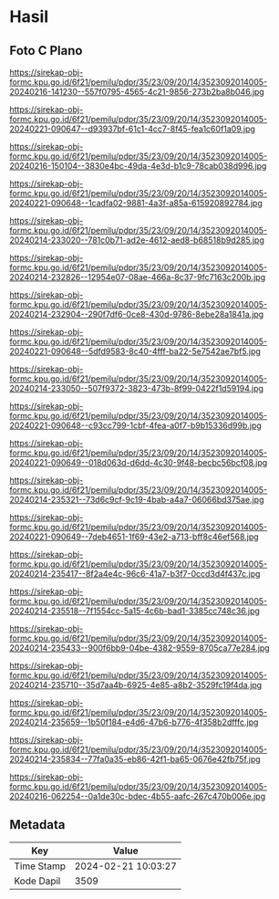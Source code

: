 # Hasil

## Foto C Plano

https://sirekap-obj-formc.kpu.go.id/6f21/pemilu/pdpr/35/23/09/20/14/3523092014005-20240216-141230--557f0795-4565-4c21-9856-273b2ba8b046.jpg

https://sirekap-obj-formc.kpu.go.id/6f21/pemilu/pdpr/35/23/09/20/14/3523092014005-20240221-090647--d93937bf-61c1-4cc7-8f45-fea1c60f1a09.jpg

https://sirekap-obj-formc.kpu.go.id/6f21/pemilu/pdpr/35/23/09/20/14/3523092014005-20240216-150104--3830e4bc-49da-4e3d-b1c9-78cab038d996.jpg

https://sirekap-obj-formc.kpu.go.id/6f21/pemilu/pdpr/35/23/09/20/14/3523092014005-20240221-090648--1cadfa02-9881-4a3f-a85a-615920892784.jpg

https://sirekap-obj-formc.kpu.go.id/6f21/pemilu/pdpr/35/23/09/20/14/3523092014005-20240214-233020--781c0b71-ad2e-4612-aed8-b68518b9d285.jpg

https://sirekap-obj-formc.kpu.go.id/6f21/pemilu/pdpr/35/23/09/20/14/3523092014005-20240214-232826--12954e07-08ae-466a-8c37-9fc7163c200b.jpg

https://sirekap-obj-formc.kpu.go.id/6f21/pemilu/pdpr/35/23/09/20/14/3523092014005-20240214-232904--290f7df6-0ce8-430d-9786-8ebe28a1841a.jpg

https://sirekap-obj-formc.kpu.go.id/6f21/pemilu/pdpr/35/23/09/20/14/3523092014005-20240221-090648--5dfd9583-8c40-4fff-ba22-5e7542ae7bf5.jpg

https://sirekap-obj-formc.kpu.go.id/6f21/pemilu/pdpr/35/23/09/20/14/3523092014005-20240214-233050--507f9372-3823-473b-8f99-0422f1d59194.jpg

https://sirekap-obj-formc.kpu.go.id/6f21/pemilu/pdpr/35/23/09/20/14/3523092014005-20240221-090648--c93cc799-1cbf-4fea-a0f7-b9b15336d99b.jpg

https://sirekap-obj-formc.kpu.go.id/6f21/pemilu/pdpr/35/23/09/20/14/3523092014005-20240221-090649--018d063d-d6dd-4c30-9f48-becbc56bcf08.jpg

https://sirekap-obj-formc.kpu.go.id/6f21/pemilu/pdpr/35/23/09/20/14/3523092014005-20240214-235321--73d6c9cf-9c19-4bab-a4a7-06066bd375ae.jpg

https://sirekap-obj-formc.kpu.go.id/6f21/pemilu/pdpr/35/23/09/20/14/3523092014005-20240221-090649--7deb4651-1f69-43e2-a713-bff8c46ef568.jpg

https://sirekap-obj-formc.kpu.go.id/6f21/pemilu/pdpr/35/23/09/20/14/3523092014005-20240214-235417--8f2a4e4c-96c6-41a7-b3f7-0ccd3d4f437c.jpg

https://sirekap-obj-formc.kpu.go.id/6f21/pemilu/pdpr/35/23/09/20/14/3523092014005-20240214-235518--7f1554cc-5a15-4c6b-bad1-3385cc748c36.jpg

https://sirekap-obj-formc.kpu.go.id/6f21/pemilu/pdpr/35/23/09/20/14/3523092014005-20240214-235433--900f6bb9-04be-4382-9559-8705ca77e284.jpg

https://sirekap-obj-formc.kpu.go.id/6f21/pemilu/pdpr/35/23/09/20/14/3523092014005-20240214-235710--35d7aa4b-6925-4e85-a8b2-3529fc19f4da.jpg

https://sirekap-obj-formc.kpu.go.id/6f21/pemilu/pdpr/35/23/09/20/14/3523092014005-20240214-235659--1b50f184-e4d6-47b6-b776-4f358b2dfffc.jpg

https://sirekap-obj-formc.kpu.go.id/6f21/pemilu/pdpr/35/23/09/20/14/3523092014005-20240214-235834--77fa0a35-eb86-42f1-ba65-0676e42fb75f.jpg

https://sirekap-obj-formc.kpu.go.id/6f21/pemilu/pdpr/35/23/09/20/14/3523092014005-20240216-062254--0a1de30c-bdec-4b55-aafc-267c470b006e.jpg


## Metadata

| Key        | Value               |
| ---------- | ------------------- |
| Time Stamp | 2024-02-21 10:03:27 |
| Kode Dapil | 3509                |




